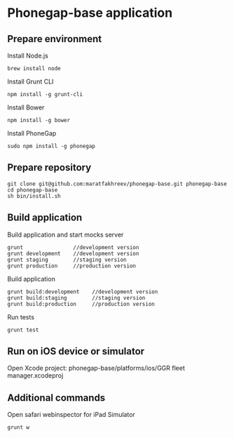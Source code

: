 # Phonegap-base application

## Prepare environment

Install Node.js

    brew install node

Install Grunt CLI

    npm install -g grunt-cli

Install Bower

    npm install -g bower

Install PhoneGap

    sudo npm install -g phonegap

## Prepare repository

    git clone git@github.com:maratfakhreev/phonegap-base.git phonegap-base
    cd phonegap-base
    sh bin/install.sh

## Build application

Build application and start mocks server

    grunt                //development version
    grunt development    //development version
    grunt staging        //staging version
    grunt production     //production version

Build application

    grunt build:development    //development version
    grunt build:staging        //staging version
    grunt build:production     //production version

Run tests

    grunt test

## Run on iOS device or simulator

Open Xcode project: phonegap-base/platforms/ios/GGR fleet manager.xcodeproj

## Additional commands

Open safari webinspector for iPad Simulator

    grunt w
